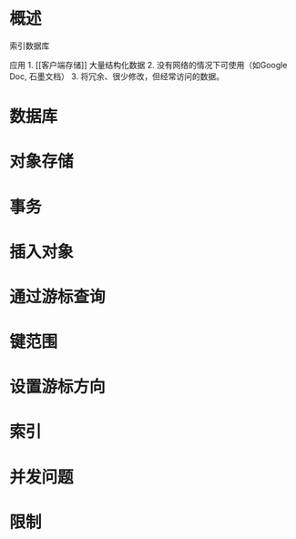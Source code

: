 # 概述
索引数据库

应用
	1. [[客户端存储]] 大量结构化数据
	2. 没有网络的情况下可使用（如Google Doc, 石墨文档）
	3. 将冗余、很少修改，但经常访问的数据。


# 数据库
# 对象存储
# 事务
# 插入对象
# 通过游标查询
# 键范围
# 设置游标方向
# 索引
# 并发问题
# 限制